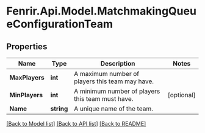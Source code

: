 # Fenrir.Api.Model.MatchmakingQueueConfigurationTeam

## Properties

Name | Type | Description | Notes
------------ | ------------- | ------------- | -------------
**MaxPlayers** | **int** | A maximum number of players this team may have. | 
**MinPlayers** | **int** | A minimum number of players this team must have. | [optional] 
**Name** | **string** | A unique name of the team. | 

[[Back to Model list]](../README.md#documentation-for-models) [[Back to API list]](../README.md#documentation-for-api-endpoints) [[Back to README]](../README.md)

